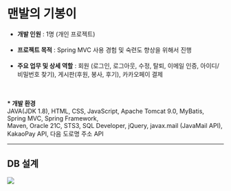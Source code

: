<br>
<h1>맨발의 기봉이</h1>

<ul>
<li><b>개발 인원</b> : 1명 (개인 프로젝트)</li></br>
<li><b>프로젝트 목적</b> : Spring MVC 사용 경험 및 숙련도 향상을 위해서 진행</li></br>
<li><b>주요 업무 및 상세 역할</b> : 회원 (로그인, 로그아웃, 수정, 탈퇴, 이메일 인증, 아이디/비밀번호 찾기), 게시판(후원, 봉사, 후기), 카카오페이 결제</li></br></br>
</ul>
<b>* 개발 환경</b></br>
JAVA(JDK 1.8), HTML, CSS, JavaScript, Apache Tomcat 9.0, MyBatis, Spring MVC, Spring Framework,<br>
Maven, Oracle 21C, STS3, SQL Developer,  jQuery, javax.mail (JavaMail API), KakaoPay API, 다음 도로명 주소 API

<br>
<hr style="solid black 1px">
<h2>DB 설계</h2>
<img src="https://github.com/907hza/gibong/assets/145747413/4638051a-8f1b-4e5c-83c9-db181bfd25e6" />
